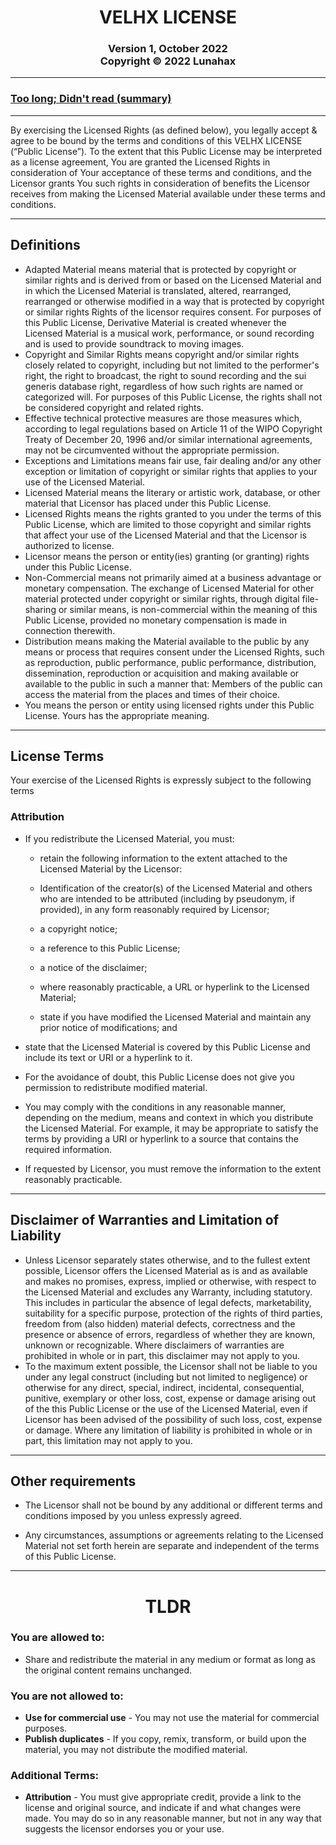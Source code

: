 <h1 id="header" align="center">
VELHX LICENSE
</h1>

<h3 align="center">
Version 1, October 2022
<br>Copyright © 2022 Lunahax
</h3>

---

### [Too long; Didn't read (summary)](#tldr)

---

By exercising the Licensed Rights (as defined below), you legally accept & agree to be bound by the terms and conditions of this VELHX LICENSE (“Public License”). To the extent that this Public License may be interpreted as a license agreement, You are granted the Licensed Rights in consideration of Your acceptance of these terms and conditions, and the Licensor grants You such rights in consideration of benefits the Licensor receives from making the Licensed Material available under these terms and conditions.

---

## Definitions

- Adapted Material means material that is protected by copyright or similar rights and is derived from or based on the Licensed Material and in which the Licensed Material is translated, altered, rearranged, rearranged or otherwise modified in a way that is protected by copyright or similar rights  Rights of the licensor requires consent.  For purposes of this Public License, Derivative Material is created whenever the Licensed Material is a musical work, performance, or sound recording and is used to provide soundtrack to moving images.
- Copyright and Similar Rights means copyright and/or similar rights closely related to copyright, including but not limited to the performer's right, the right to broadcast, the right to sound recording and the sui generis database right, regardless of how such rights are named or categorized  will.  For purposes of this Public License, the rights shall not be considered copyright and related rights.
- Effective technical protective measures are those measures which, according to legal regulations based on Article 11 of the WIPO Copyright Treaty of December 20, 1996 and/or similar international agreements, may not be circumvented without the appropriate permission.
- Exceptions and Limitations means fair use, fair dealing and/or any other exception or limitation of copyright or similar rights that applies to your use of the Licensed Material.
- Licensed Material means the literary or artistic work, database, or other material that Licensor has placed under this Public License.
- Licensed Rights means the rights granted to you under the terms of this Public License, which are limited to those copyright and similar rights that affect your use of the Licensed Material and that the Licensor is authorized to license.
- Licensor means the person or entity(ies) granting (or granting) rights under this Public License.
- Non-Commercial means not primarily aimed at a business advantage or monetary compensation.  The exchange of Licensed Material for other material protected under copyright or similar rights, through digital file-sharing or similar means, is non-commercial within the meaning of this Public License, provided no monetary compensation is made in connection therewith.
- Distribution means making the Material available to the public by any means or process that requires consent under the Licensed Rights, such as reproduction, public performance, public performance, distribution, dissemination, reproduction or acquisition and making available or available to the public in such a manner that:  Members of the public can access the material from the places and times of their choice.
- You means the person or entity using licensed rights under this Public License.  Yours has the appropriate meaning.

---

## License Terms
Your exercise of the Licensed Rights is expressly subject to the following terms

### Attribution

- If you redistribute the Licensed Material, you must:

  - retain the following information to the extent attached to the Licensed Material by the Licensor:

  - Identification of the creator(s) of the Licensed Material and others who are intended to be attributed (including by pseudonym, if provided), in any form reasonably required by Licensor;

  - a copyright notice;

  - a reference to this Public License;

  - a notice of the disclaimer;

  - where reasonably practicable, a URL or hyperlink to the Licensed Material;

  - state if you have modified the Licensed Material and maintain any prior notice of modifications;  and

- state that the Licensed Material is covered by this Public License and include its text or URI or a hyperlink to it.

- For the avoidance of doubt, this Public License does not give you permission to redistribute modified material.

- You may comply with the conditions in any reasonable manner, depending on the medium, means and context in which you distribute the Licensed Material.  For example, it may be appropriate to satisfy the terms by providing a URI or hyperlink to a source that contains the required information.

- If requested by Licensor, you must remove the information to the extent reasonably practicable.

---

## Disclaimer of Warranties and Limitation of Liability

- Unless Licensor separately states otherwise, and to the fullest extent possible, Licensor offers the Licensed Material as is and as available and makes no promises, express, implied or otherwise, with respect to the Licensed Material and excludes any  Warranty, including statutory.  This includes in particular the absence of legal defects, marketability, suitability for a specific purpose, protection of the rights of third parties, freedom from (also hidden) material defects, correctness and the presence or absence of errors, regardless of whether they are known, unknown or recognizable.  Where disclaimers of warranties are prohibited in whole or in part, this disclaimer may not apply to you.
- To the maximum extent possible, the Licensor shall not be liable to you under any legal construct (including but not limited to negligence) or otherwise for any direct, special, indirect, incidental, consequential, punitive, exemplary or other loss, cost, expense or damage arising out of the  this Public License or the use of the Licensed Material, even if Licensor has been advised of the possibility of such loss, cost, expense or damage.  Where any limitation of liability is prohibited in whole or in part, this limitation may not apply to you.

---

## Other requirements

- The Licensor shall not be bound by any additional or different terms and conditions imposed by you unless expressly agreed.

- Any circumstances, assumptions or agreements relating to the Licensed Material not set forth herein are separate and independent of the terms of this Public License.

---

<h1 id="tldr" align="center">TLDR</h1>

### You are allowed to:
- Share and redistribute the material in any medium or format as long as the original content remains unchanged.

### You are not allowed to:
- **Use for commercial use** - You may not use the material for commercial purposes.
- **Publish duplicates** - If you copy, remix, transform, or build upon the material, you may not distribute the modified material.


### Additional Terms:
- **Attribution** - You must give appropriate credit, provide a link to the license and original source, and indicate if and what changes were made. You may do so in any reasonable manner, but not in any way that suggests the licensor endorses you or your use.
